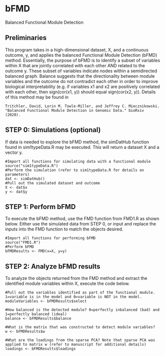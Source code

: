 # bFMD
Balanced Functional Module Detection

## Preliminaries
This program takes in a high-dimensional dataset, X, and a continuous outcome, y, and applies the balanced Functional Module Detection (bFMD) method. Essentially, the purpose of bFMD is to identify a subset of variables within X that are jointly correlated with each other AND related to the outcome y. These subset of variables indicate nodes within a semidirected balanced graph. Balance suggests that the directionality between module variables and the outcome do not contradict each other in order to improve biological interpretability (e.g. if variables x1 and x2 are positively correlated with each other, then sign(cor(x1, y)) should equal sign(cor(x2, y)). Details of this method may be found in

    Tritchler, David, Lorin M. Towle-Miller, and Jeffrey C. Miecznikowski. "Balanced Functional Module Detection in Genomic Data." bioRxiv (2020).

## STEP 0: Simulations (optional)
If data is needed to explore the bFMD method, the simDatHub function found in sim1typeData.R may be executed. This will return a dataset X and a vector y.

    #Import all functions for simulating data with a functional module
    source("sim1typeData.R")
    #Perform the simulation (refer to sim1typeData.R for details on parameters)
    dat <- simDatHub()
    #Pull out the simulated dataset and outcome
    X <- dat$x
    y <- dat$y

## STEP 1: Perform bFMD
To execute the bFMD method, use the FMD function from FMD1.R as shown below. Either use the simulated data from STEP 0, or input and replace the inputs into the FMD function to match the objects desired.

    #Import all functions for performing bFMD
    source("FMD1.R")
    #Perform bFMD
    bFMDResults <- FMD(x=X, y=y)
    
## STEP 2: Analyze bFMD results
To analyze the objects returned from the FMD method and extract the identified module variables within X, execute the code below.

    #Pull out the variables identified as part of the functional module. 1=variable is in the model and 0=variable is NOT in the model.
    moduleVariables <- bFMDResults$select
    
    #How balanced is the detected module? 0=perfectly inbalanced (bad) and 1=perfectly balanced (ideal)
    balance <- bFMDResults$balance
    
    #What is the matrix that was constructed to detect module variables?
    w <- bFMDResults$w
    
    #What are the loadings from the sparse PCA? Note that sparse PCA was applied to matrix w (refer to manuscript for additional details)
    loadings <- bFMDResults$loadings
    

